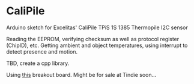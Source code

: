 # CaliPile
Arduino sketch for Excelitas' CaliPile TPiS 1S 1385 Thermopile I2C sensor

Reading the EEPROM, verifying checksum as well as protocol register (ChipID), etc.
Getting ambient and object temperatures, using interrupt to detect presence and motion.

TBD, create a cpp library.

Using [this](https://www.oshpark.com/shared_projects/SaLKlIRn) breakout board. Might be for sale at Tindie soon...
